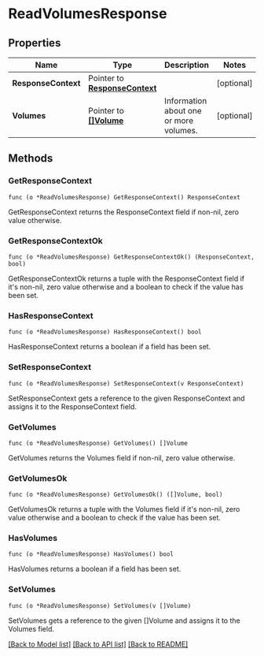 # ReadVolumesResponse

## Properties

Name | Type | Description | Notes
------------ | ------------- | ------------- | -------------
**ResponseContext** | Pointer to [**ResponseContext**](ResponseContext.md) |  | [optional] 
**Volumes** | Pointer to [**[]Volume**](Volume.md) | Information about one or more volumes. | [optional] 

## Methods

### GetResponseContext

`func (o *ReadVolumesResponse) GetResponseContext() ResponseContext`

GetResponseContext returns the ResponseContext field if non-nil, zero value otherwise.

### GetResponseContextOk

`func (o *ReadVolumesResponse) GetResponseContextOk() (ResponseContext, bool)`

GetResponseContextOk returns a tuple with the ResponseContext field if it's non-nil, zero value otherwise
and a boolean to check if the value has been set.

### HasResponseContext

`func (o *ReadVolumesResponse) HasResponseContext() bool`

HasResponseContext returns a boolean if a field has been set.

### SetResponseContext

`func (o *ReadVolumesResponse) SetResponseContext(v ResponseContext)`

SetResponseContext gets a reference to the given ResponseContext and assigns it to the ResponseContext field.

### GetVolumes

`func (o *ReadVolumesResponse) GetVolumes() []Volume`

GetVolumes returns the Volumes field if non-nil, zero value otherwise.

### GetVolumesOk

`func (o *ReadVolumesResponse) GetVolumesOk() ([]Volume, bool)`

GetVolumesOk returns a tuple with the Volumes field if it's non-nil, zero value otherwise
and a boolean to check if the value has been set.

### HasVolumes

`func (o *ReadVolumesResponse) HasVolumes() bool`

HasVolumes returns a boolean if a field has been set.

### SetVolumes

`func (o *ReadVolumesResponse) SetVolumes(v []Volume)`

SetVolumes gets a reference to the given []Volume and assigns it to the Volumes field.


[[Back to Model list]](../README.md#documentation-for-models) [[Back to API list]](../README.md#documentation-for-api-endpoints) [[Back to README]](../README.md)


